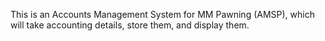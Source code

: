 This is an Accounts Management System for MM Pawning (AMSP), which will take accounting details, store them, and display them.